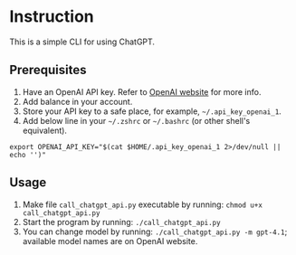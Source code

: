 # Instruction

This is a simple CLI for using ChatGPT.

## Prerequisites

1. Have an OpenAI API key. Refer to [OpenAI website](https://platform.openai.com/docs/overview) for more info.
2. Add balance in your account.
3. Store your API key to a safe place, for example, `~/.api_key_openai_1`. 
4. Add below line in your `~/.zshrc` or `~/.bashrc` (or other shell's equivalent).

```
export OPENAI_API_KEY="$(cat $HOME/.api_key_openai_1 2>/dev/null || echo '')"
```

## Usage

1. Make file `call_chatgpt_api.py` executable by running: `chmod u+x call_chatgpt_api.py`
2. Start the program by running: `./call_chatgpt_api.py`
3. You can change model by running: `./call_chatgpt_api.py -m gpt-4.1`; available
model names are on OpenAI website.

